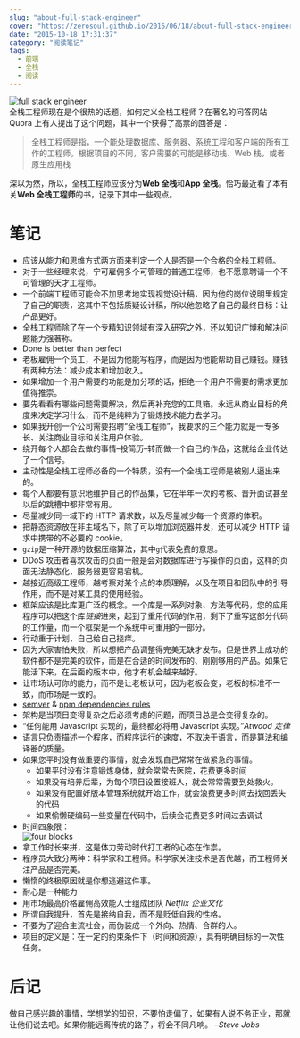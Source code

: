 ```yaml
---
slug: "about-full-stack-engineer"
cover: "https://zerosoul.github.io/2016/06/18/about-full-stack-engineer/fullstack.jpg"
date: "2015-10-18 17:31:37"
category: "阅读笔记"
tags:
  - 前端
  - 全栈
  - 阅读
---
```


![full stack engineer](https://zerosoul.github.io/2016/06/18/about-full-stack-engineer/fullstack.jpg)  
全栈工程师现在是个很热的话题，如何定义全栈工程师？在著名的问答网站 Quora 上有人提出了这个问题，其中一个获得了高票的回答是：

> 全栈工程师是指，一个能处理数据库、服务器、系统工程和客户端的所有工作的工程师。根据项目的不同，客户需要的可能是移动栈、Web 栈，或者原生应用栈

深以为然，所以，全栈工程师应该分为**Web 全栈**和**App 全栈**。恰巧最近看了本有关**Web 全栈工程师**的书，记录下其中一些观点。

# 笔记

- 应该从能力和思维方式两方面来判定一个人是否是一个合格的全栈工程师。
- 对于一些经理来说，宁可雇佣多个可管理的普通工程师，也不愿意聘请一个不可管理的天才工程师。
- 一个前端工程师可能会不加思考地实现视觉设计稿，因为他的岗位说明里规定了自己的职责，这其中不包括质疑设计稿，所以他忽略了自己的最终目标：让产品更好。
- 全栈工程师除了在一个专精知识领域有深入研究之外，还以知识广博和解决问题能力强著称。
- Done is better than perfect
- 老板雇佣一个员工，不是因为他能写程序，而是因为他能帮助自己赚钱。赚钱有两种方法：减少成本和增加收入。
- 如果增加一个用户需要的功能是加分项的话，拒绝一个用户不需要的需求更加值得推崇。
- 要先看看有哪些问题需要解决，然后再补充您的工具箱。永远从商业目标的角度来决定学习什么，而不是纯粹为了锻炼技术能力去学习。
- 如果我开创一个公司需要招聘“全栈工程师”，我要求的三个能力就是一专多长、关注商业目标和关注用户体验。
- 绕开每个人都会去做的事情–投简历–转而做一个自己的作品，这就给企业传达了一个信号。
- 主动性是全栈工程师必备的一个特质，没有一个全栈工程师是被别人逼出来的。
- 每个人都要有意识地维护自己的作品集，它在半年一次的考核、晋升面试甚至以后的跳槽中都非常有用。
- 尽量减少同一域下的 HTTP 请求数，以及尽量减少每一个资源的体积。
- 把静态资源放在非主域名下，除了可以增加浏览器并发，还可以减少 HTTP 请求中携带的不必要的 cookie。
- `gzip`是一种开源的数据压缩算法，其中`g`代表免费的意思。
- DDoS 攻击者喜欢攻击的页面一般是会对数据库进行写操作的页面，这样的页面无法静态化，服务器更容易宕机。
- 越接近高级工程师，越考察对某个点的本质理解，以及在项目和团队中的引导作用，而不是对某工具的使用经验。
- 框架应该是比库更广泛的概念。一个库是一系列对象、方法等代码，您的应用程序可以把这个库*链接*进来，起到了重用代码的作用，剩下了重写这部分代码的工作量，而一个框架是一个系统中可重用的一部分。
- 行动重于计划，自己给自己挠痒。
- 因为大家害怕失败，所以想把产品调整得完美无缺才发布。但是世界上成功的软件都不是完美的软件，而是在合适的时间发布的、刚刚够用的产品。如果它能活下来，在后面的版本中，他才有机会越来越好。
- 让市场认可你的能力，而不是让老板认可，因为老板会变，老板的标准不一致，而市场是一致的。
- [semver](http://semver.org/) & [npm dependencies rules](https://docs.npmjs.com/files/package.json#dependencies)
- 架构是当项目变得复杂之后必须考虑的问题，而项目总是会变得复杂的。
- “任何能用 Javascript 实现的，最终都必将用 Javascript 实现。”_Atwood 定律_
- 语言只负责描述一个程序，而程序运行的速度，不取决于语言，而是算法和编译器的质量。
- 如果您平时没有做重要的事情，就会发现自己常常在做紧急的事情。
  - 如果平时没有注意锻炼身体，就会常常去医院，花费更多时间
  - 如果没有培养后辈，为每个项目设置接班人，就会常常需要到处救火。
  - 如果没有配置好版本管理系统就开始工作，就会浪费更多时间去找回丢失的代码
  - 如果偷懒硬编码一些变量在代码中，后续会花费更多时间过去调试
- 时间四象限：  
  ![four blocks](https://zerosoul.github.io/2016/06/18/about-full-stack-engineer/time.jpg)
- 拿工作时长来拼，这是体力劳动时代打工者的心态在作祟。
- 程序员大致分两种：科学家和工程师。科学家关注技术是否优越，而工程师关注产品是否完美。
- 懒惰的终极原因就是你想逃避这件事。
- 耐心是一种能力
- 用市场最高价格雇佣高效能人士组成团队 _Netflix 企业文化_
- 所谓自我提升，首先是接纳自我，而不是贬低自我的性格。
- 不要为了迎合主流社会，而伪装成一个外向、热情、合群的人。
- 项目的定义是：在一定的约束条件下（时间和资源），具有明确目标的一次性任务。

# 后记

做自己感兴趣的事情，学想学的知识，不要怕走偏了，如果有人说不务正业，那就让他们说去吧。如果你能远离传统的路子，将会不同凡响。 _–Steve Jobs_
